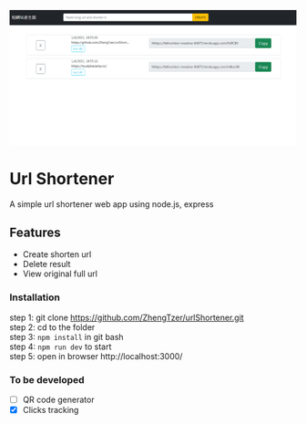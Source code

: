 ![landing page](https://raw.githubusercontent.com/ZhengTzer/urlShortener/master/public/images/urlshortener.png)
# Url Shortener

A simple url shortener web app using node.js, express

## Features

- Create shorten url
- Delete result
- View original full url

### Installation

step 1: git clone https://github.com/ZhengTzer/urlShortener.git  
step 2: cd to the folder  
step 3: ```npm install``` in git bash  
step 4: ```npm run dev``` to start  
step 5: open in browser http://localhost:3000/

### To be developed

- [ ] QR code generator
- [X] Clicks tracking
